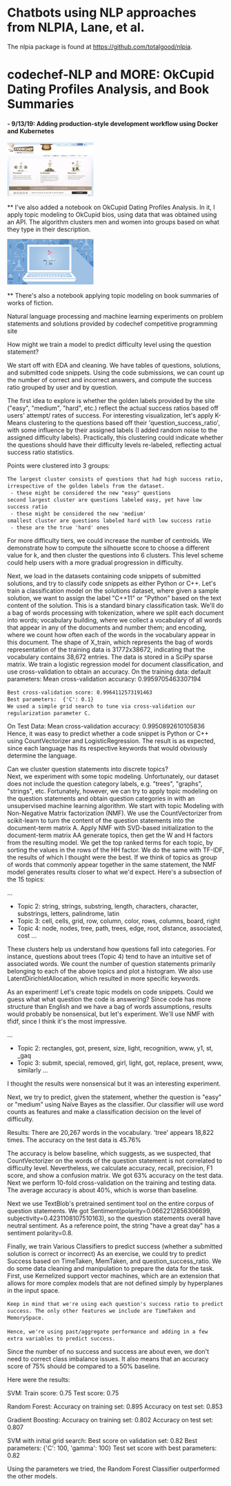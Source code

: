 # Chatbots using NLP approaches from NLPIA, Lane, et al.

The nlpia package is found at https://github.com/totalgood/nlpia.

# codechef-NLP and MORE: OkCupid Dating Profiles Analysis, and Book Summaries

#### - 9/13/19: Adding production-style development workflow using Docker and Kubernetes

<img src="images/codechef_page.jpg" style="width: 200px;"/>

** I've also added a notebook on OkCupid Dating Profiles Analysis.  In it, I apply topic modeling to OkCupid bios, using data that was obtained using an API.  The algorithm clusters men and women into groups based on what they type in their description.

<img src="images/okcupid_logo.jpg" style="width: 200px;"/>


** There's also a notebook applying topic modeling on book summaries of works of fiction.

Natural language processing and machine learning experiments on problem statements and solutions provided by codechef competitive programming site

How might we train a model to predict difficulty level using the question statement?

We start off with EDA and cleaning.  We have tables of questions, solutions, and submitted code snippets.  Using the code submissions, we can count up the number of correct and incorrect answers, and compute the success ratio grouped by user and by question.

The first idea to explore is whether the golden labels provided by the site ("easy", "medium", "hard", etc.) reflect the actual success ratios based off users' attempt/ rates of success.  For interesting visualization, let's apply K-Means clustering to the questions based off their 'question_success_ratio', with some influence by their assigned labels (I added random noise to the assigned difficulty labels).  Practically, this clustering could indicate whether the questions should have their difficulty levels re-labeled, reflecting actual success ratio statistics.

Points were clustered into 3 groups:

    The largest cluster consists of questions that had high success ratio, irrespective of the golden labels from the dataset.
     - these might be considered the new "easy" questions
    second largest cluster are questions labeled easy, yet have low success ratio
     - these might be considered the new 'medium'
    smallest cluster are questions labeled hard with low success ratio
     - these are the true 'hard' ones

For more difficulty tiers, we could increase the number of centroids.  We demonstrate how to compute the silhouette score to choose a different value for k, and then cluster the questions into 6 clusters.  This level scheme could help users with a more gradual progression in difficulty.


Next, we load in the datasets containing code snippets of submitted solutions, and try to classify code snippets as either Python or C++.  Let's train a classification model on the solutions dataset, where given a sample solution, we want to assign the label "C++11" or "Python" based on the text content of the solution. This is a standard binary classification task.
We'll do a bag of words processing with tokenization, where we split each document into words; vocabulary building, where we collect a vocabulary of all words that appear in any of the documents and number them; and encoding, where we count how often each of the words in the vocabulary appear in this document.
The shape of X_train, which represents the bag of words representation of the training data is 31772x38672, indicating that the vocabulary contains 38,672 entries. The data is stored in a SciPy sparse matrix.
We train a logistic regression model for document classification, and use cross-validation to obtain an accuracy.  On the training data:
    default parameters:   Mean cross-validation accuracy: 0.9959705463307194

    Best cross-validation score: 0.9964112573191463
    Best parameters:  {'C': 0.1}
    We used a simple grid search to tune via cross-validation our regularization parameter C.

On Test Data:
Mean cross-validation accuracy: 0.9950892610105836
Hence, it was easy to predict whether a code snippet is Python or C++ using CountVectorizer and LogisticRegression.  The result is as expected, since each language has its respective keywords that would obviously determine the language.

Can we cluster question statements into discrete topics?  
Next, we experiment with some topic modeling.  Unfortunately, our dataset does not include the question category labels, e.g. "trees", "graphs", "strings", etc.  Fortunately, however, we can try to apply topic modeling on the question statements and obtain question categories in with an unsupervised machine learning algorithm.  We start with topic Modeling with Non-Negative Matrix factorization (NMF).  We use the CountVectorizer from scikit-learn to turn the content of the question statements into the document-term matrix A.  Apply NMF with SVD-based initialization to the document-term matrix AA generate topics, then get the W and H factors from the resulting model.  We get the top ranked terms for each topic, by sorting the values in the rows of the HH factor.  We do the same with TF-IDF, the results of which I thought were the best.  If we think of topics as group of words that commonly appear together in the same statement, the NMF model generates results closer to what we'd expect.  Here's a subsection of the 15 topics:

...
 - Topic 2: string, strings, substring, length, characters, character, substrings, letters, palindrome, latin
 - Topic 3: cell, cells, grid, row, column, color, rows, columns, board, right
 - Topic 4: node, nodes, tree, path, trees, edge, root, distance, associated, cost
...

These clusters help us understand how questions fall into categories. For instance, questions about trees (Topic 4) tend to have an intuitive set of associated words.  We count the number of question statements primarily belonging to each of the above topics and plot a histogram.  We also use LatentDirichletAllocation, which resulted in more specific keywords.

As an experiment! Let's create topic models on code snippets.  Could we guess what what question the code is answering? Since code has more structure than English and we have a bag of words assumptions, results would probably be nonsensical, but let's experiment. We'll use NMF with tfidf, since I think it's the most impressive.

...
 - Topic 2: rectangles, got, present, size, light, recognition, www, y1, st, _gaq
 - Topic 3: submit, special, removed, girl, light, got, replace, present, www, similarly
...

I thought the results were nonsensical but it was an interesting experiment.


Next, we try to predict, given the statement, whether the question is "easy" or "medium" using Naïve Bayes as the classifier.  Our classifier will use word counts as features and make a classification decision on the level of difficulty.

Results:
There are 20,267 words in the vocabulary.
'tree' appears 18,822 times.
The accuracy on the test data is 45.76%

The accuracy is below baseline, which suggests, as we suspected, that CountVectorizer on the words of the question statement is not correlated to difficulty level.  Nevertheless, we calculate accuracy, recall, precision, F1 score, and show a confusion matrix.  We got 63% accuracy on the test data.
Next we perform 10-fold cross-validation on the training and testing data. The average accuracy is about 40%, which is worse than baseline.


Next we use TextBlob's pretrained sentiment tool on the entire corpus of question statements. We got Sentiment(polarity=0.0662212856306699, subjectivity=0.4231108107510163), so the question statements overall have neutral sentiment.  As a reference point, the string "have a great day" has a sentiment polarity=0.8.


Finally, we train Various Classifiers to predict success (whether a submitted solution is correct or incorrect)
As an exercise, we could try to predict Success based on TimeTaken, MemTaken, and question_success_ratio.  We do some data cleaning and manipulation to prepare the data for the task.
First, use Kernelized support vector machines, which are an extension that allows for more complex models that are not defined simply by hyperplanes in the input space.

    Keep in mind that we're using each question's success ratio to predict success. The only other features we include are TimeTaken and MemorySpace.

    Hence, we're using past/aggregate performance and adding in a few extra variables to predict success.


Since the number of no success and success are about even, we don't need to correct class imbalance issues. It also means that an accuracy score of 75% should be compared to a 50% baseline.

Here were the results:

SVM:
Train score: 0.75
Test score: 0.75

Random Forest:
Accuracy on training set: 0.895
Accuracy on test set: 0.853

Gradient Boosting:
Accuracy on training set: 0.802
Accuracy on test set: 0.807

SVM with initial grid search:
Best score on validation set: 0.82
Best parameters:  {'C': 100, 'gamma': 100}
Test set score with best parameters: 0.82

Using the parameters we tried, the Random Forest Classifier outperformed the other models.
